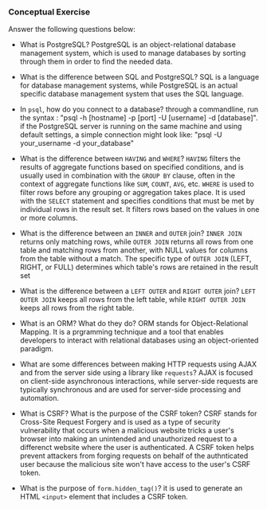 ### Conceptual Exercise

Answer the following questions below:

- What is PostgreSQL? PostgreSQL is an object-relational database management system, which is used to manage databases by sorting through them in order to find the needed data.

- What is the difference between SQL and PostgreSQL? SQL is a language for database management systems, while PostgreSQL is an actual specific database management system that uses the SQL language.

- In `psql`, how do you connect to a database? through a commandline, run the syntax : "psql -h [hostname] -p [port] -U [username] -d [database]". if the PostgreSQL server is running on the same machine and using default settings, a simple connection might look like: "psql -U your_username -d your_database"

- What is the difference between `HAVING` and `WHERE`? `HAVING` filters the results of aggregate functions based on specified conditions, and is usually used in combination with the `GROUP BY` clause, often in the context of aggregate functions like `SUM`, `COUNT`, `AVG`, etc. `WHERE` is used to filter rows before any grouping or aggregation takes place. It is used with the `SELECT` statement and specifies conditions that must be met by individual rows in the result set. It filters rows based on the values in one or more columns.

- What is the difference between an `INNER` and `OUTER` join? `INNER JOIN` returns only matching rows, while `OUTER JOIN` returns all rows from one table and matching rows from another, with NULL values for columns from the table without a match. The specific type of `OUTER JOIN` (LEFT, RIGHT, or FULL) determines which table's rows are retained in the result set

- What is the difference between a `LEFT OUTER` and `RIGHT OUTER` join? `LEFT OUTER JOIN` keeps all rows from the left table, while `RIGHT OUTER JOIN` keeps all rows from the right table.

- What is an ORM? What do they do? ORM stands for Object-Relational Mapping. It is a prgramming technique and a tool that enables developers to interact with relational databases using an object-oriented paradigm.

- What are some differences between making HTTP requests using AJAX 
  and from the server side using a library like `requests`? AJAX is focused on client-side asynchronous interactions, while server-side requests are typically synchronous and are used for server-side processing and automation.

- What is CSRF? What is the purpose of the CSRF token? CSRF stands for Cross-Site Request Forgery and is used as a type of security vulnerability that occurs when a malicious website tricks a user's browser into making an unintended and unauthorized request to a differenct website where the user is authenticated. A CSRF token helps prevent attackers from forging requests on behalf of the authnticated user because the malicious site won't have access to the user's CSRF token.

- What is the purpose of `form.hidden_tag()`? it is used to generate an HTML `<input>` element that includes a CSRF token.
